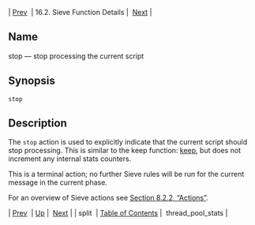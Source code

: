 | [Prev](sieve.ref.split)  | 16.2. Sieve Function Details |  [Next](sieve.ref.thread_pool_stats) |

<a name="sieve.ref.stop"></a>
## Name

stop — stop processing the current script

## Synopsis

`stop`

<a name="idp31284560"></a>
## Description

The `stop` action is used to explicitly indicate that the current script should stop processing. This is similar to the keep function: [keep](sieve.ref.keep "keep"), but does not increment any internal stats counters.

This is a terminal action; no further Sieve rules will be run for the current message in the current phase.

For an overview of Sieve actions see [Section 8.2.2, “Actions”](sieve.syntax.basic#sieve.syntax.basic.actions "8.2.2. Actions").

| [Prev](sieve.ref.split)  | [Up](sieve.ref.files) |  [Next](sieve.ref.thread_pool_stats) |
| split  | [Table of Contents](index) |  thread_pool_stats |
